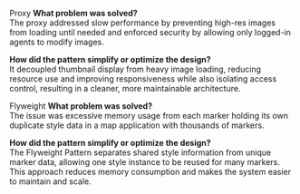 Proxy
**What problem was solved?**  
The proxy addressed slow performance by preventing high-res images from loading until needed and enforced security by allowing only logged-in agents to modify images.

**How did the pattern simplify or optimize the design?**  
It decoupled thumbnail display from heavy image loading, reducing resource use and improving responsiveness while also isolating access control, resulting in a cleaner, more maintainable architecture.

Flyweight
**What problem was solved?**  
The issue was excessive memory usage from each marker holding its own duplicate style data in a map application with thousands of markers.

**How did the pattern simplify or optimize the design?**  
The Flyweight Pattern separates shared style information from unique marker data, allowing one style instance to be reused for many markers. This approach reduces memory consumption and makes the system easier to maintain and scale.
